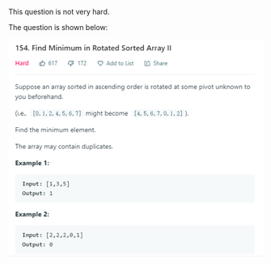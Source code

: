 This question is not very hard.

The question is shown below:

![img](https://github.com/MingCheng991129/Solutions-to-Leetcode-Problems/blob/master/154.%20Find%20Minimum%20in%20Rotated%20Sorted%20Array%20II/question.png)
